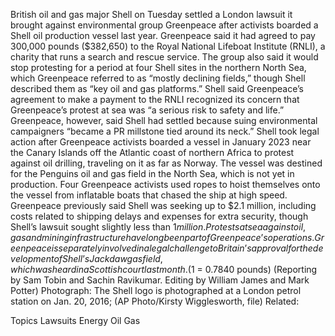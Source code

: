 British oil and gas major Shell on Tuesday settled a London lawsuit it brought against environmental group Greenpeace after activists boarded a Shell oil production vessel last year.
Greenpeace said it had agreed to pay 300,000 pounds ($382,650) to the Royal National Lifeboat Institute (RNLI), a charity that runs a search and rescue service.
The group also said it would stop protesting for a period at four Shell sites in the northern North Sea, which Greenpeace referred to as “mostly declining fields,” though Shell described them as “key oil and gas platforms.”
Shell said Greenpeace’s agreement to make a payment to the RNLI recognized its concern that Greenpeace’s protest at sea was “a serious risk to safety and life.”
Greenpeace, however, said Shell had settled because suing environmental campaigners “became a PR millstone tied around its neck.”
Shell took legal action after Greenpeace activists boarded a vessel in January 2023 near the Canary Islands off the Atlantic coast of northern Africa to protest against oil drilling, traveling on it as far as Norway.
The vessel was destined for the Penguins oil and gas field in the North Sea, which is not yet in production.
Four Greenpeace activists used ropes to hoist themselves onto the vessel from inflatable boats that chased the ship at high speed.
Greenpeace previously said Shell was seeking up to $2.1 million, including costs related to shipping delays and expenses for extra security, though Shell’s lawsuit sought slightly less than $1 million.
Protests at sea against oil, gas and mining infrastructure have long been part of Greenpeace’s operations.
Greenpeace is separately involved in a legal challenge to Britain’s approval for the development of Shell’s Jackdaw gas field, which was heard in a Scottish court last month.
($1 = 0.7840 pounds)
(Reporting by Sam Tobin and Sachin Ravikumar. Editing by William James and Mark Potter)
Photograph: The Shell logo is photographed at a London petrol station on Jan. 20, 2016; (AP Photo/Kirsty Wigglesworth, file)
Related:

Topics
Lawsuits
Energy
Oil Gas
